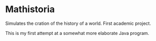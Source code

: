 Mathistoria
===========

Simulates the cration of the history of a world. First academic project.

This is my first attempt at a somewhat more elaborate Java program.
